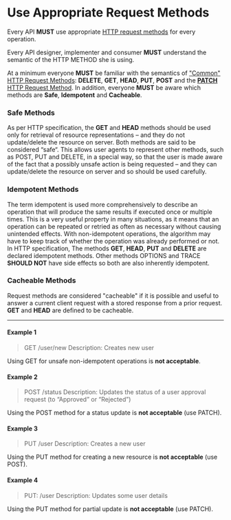 # Use Appropriate Request Methods
Every API **MUST** use appropriate [HTTP request methods](https://github.com/for-GET/know-your-http-well/blob/master/methods.md) for every operation.

Every API designer, implementer and consumer **MUST** understand the semantic of the HTTP METHOD she is using.

At a minimum everyone **MUST** be familiar with the semantics of ["Common" HTTP Request Methods](https://github.com/for-GET/know-your-http-well/blob/master/methods.md#common): **DELETE**, **GET**, **HEAD**, **PUT**, **POST** and the [**PATCH** HTTP Request Method](https://tools.ietf.org/html/rfc5789#section-2). In addition, everyone **MUST** be aware which methods are **Safe**, **Idempotent** and **Cacheable**.

### Safe Methods
As per HTTP specification, the **GET** and **HEAD** methods should be used only for retrieval of resource representations – and they do not update/delete the resource on server. Both methods are said to be considered “safe“.
This allows user agents to represent other methods, such as POST, PUT and DELETE, in a special way, so that the user is made aware of the fact that a possibly unsafe action is being requested – and they can update/delete the resource on server and so should be used carefully.


### Idempotent Methods
The term idempotent is used more comprehensively to describe an operation that will produce the same results if executed once or multiple times. This is a very useful property in many situations, as it means that an operation can be repeated or retried as often as necessary without causing unintended effects. With non-idempotent operations, the algorithm may have to keep track of whether the operation was already performed or not.
In HTTP specification, The methods **GET**, **HEAD**, **PUT** and **DELETE** are declared idempotent methods. Other methods OPTIONS and TRACE **SHOULD NOT** have side effects so both are also inherently idempotent.

### Cacheable Methods
Request methods are considered "cacheable" if it is possible and useful to answer a current client request with a stored response from a prior request. **GET** and **HEAD** are defined to be cacheable.

---

#### Example 1
> GET /user/new
> Description: Creates new user

Using GET for unsafe non-idempotent operations is **not acceptable**.

#### Example 2
> POST /status
> Description: Updates the status of a user approval request (to “Approved” or “Rejected”)

Using the POST method for a status update is **not acceptable** (use PATCH).

#### Example 3
> PUT /user
> Description: Creates a new user

Using the PUT method for creating a new resource is **not acceptable** (use POST).

#### Example 4
> PUT: /user
> Description: Updates some user details

Using the PUT method for partial update is **not acceptable** (use PATCH).





